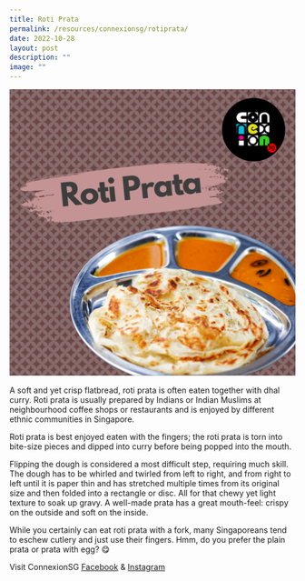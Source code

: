 ```yaml
---
title: Roti Prata
permalink: /resources/connexionsg/rotiprata/
date: 2022-10-28
layout: post
description: ""
image: ""
---
```

![](/images/connexionsg/2022/rotiprata.png)

A soft and yet crisp flatbread, roti prata is often eaten together with dhal curry. Roti prata is usually prepared by Indians or Indian Muslims at neighbourhood coffee shops or restaurants and is enjoyed by different ethnic communities in Singapore.

Roti prata is best enjoyed eaten with the fingers; the roti prata is torn into bite-size pieces and dipped into curry before being popped into the mouth.

Flipping the dough is considered a most difficult step, requiring much skill. The dough has to be whirled and twirled from left to right, and from right to left until it is paper thin and has stretched multiple times from its original size and then folded into a rectangle or disc. All for that chewy yet light texture to soak up gravy. A well-made prata has a great mouth-feel: crispy on the outside and soft on the inside.

While you certainly can eat roti prata with a fork, many Singaporeans tend to eschew cutlery and just use their fingers. Hmm, do you prefer the plain prata or prata with egg? 😋


Visit ConnexionSG [Facebook](https://www.facebook.com/ConnexionSG) & [Instagram](https://www.instagram.com/connexionsg/)